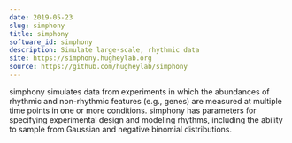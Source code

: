 ```yaml
---
date: 2019-05-23
slug: simphony
title: simphony
software_id: simphony
description: Simulate large-scale, rhythmic data
site: https://simphony.hugheylab.org
source: https://github.com/hugheylab/simphony
---
```


simphony simulates data from experiments in which the abundances of rhythmic and non-rhythmic features (e.g., genes) are measured at multiple time points in one or more conditions. simphony has parameters for specifying experimental design and modeling rhythms, including the ability to sample from Gaussian and negative binomial distributions.
